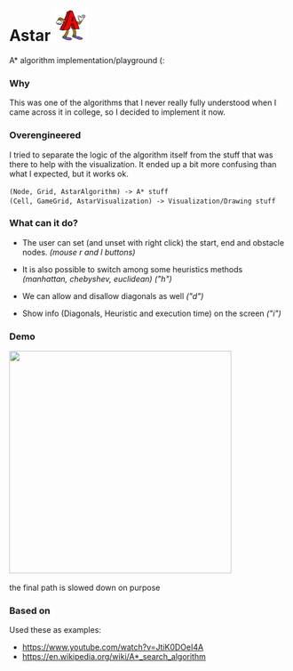 # Astar <img src="assets/astar.png" width="60" height="60" />
A* algorithm implementation/playground (:

### Why
This was one of the algorithms that I never really fully understood when I came across it in college, 
so I decided to implement it now.

### Overengineered
I tried to separate the logic of the algorithm itself from the stuff that was there to help with
the visualization. It ended up a bit more confusing than what I expected, but it works ok.

```(Node, Grid, AstarAlgorithm) -> A* stuff```<br>
```(Cell, GameGrid, AstarVisualization) -> Visualization/Drawing stuff```

### What can it do?
- The user can set (and unset with right click) the start, end and obstacle nodes. *(mouse r and l buttons)*

- It is also possible to switch among some heuristics methods *(manhattan, chebyshev, euclidean) ("h")*

- We can allow and disallow diagonals as well *("d")*

- Show info (Diagonals, Heuristic and execution time) on the screen *("i")*
### Demo
<img src="assets/astar.gif" width="400" height="400" />

the final path is slowed down on purpose

### Based on
Used these as examples:
- https://www.youtube.com/watch?v=JtiK0DOeI4A
- https://en.wikipedia.org/wiki/A*_search_algorithm
